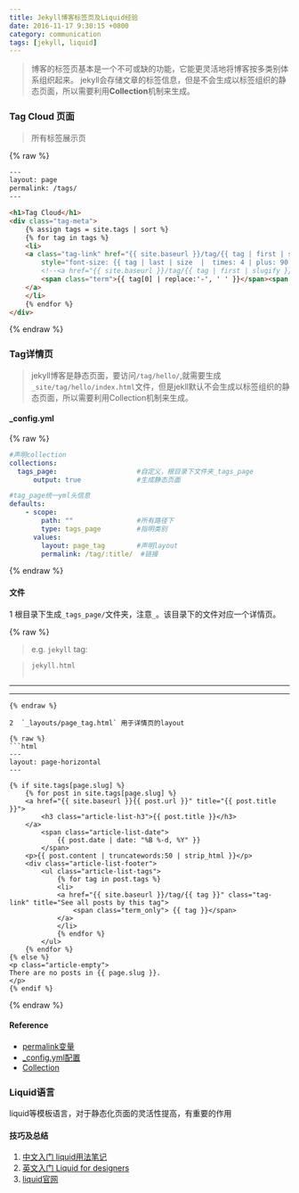 ```yaml
---
title: Jekyll博客标签页及Liquid经验
date: 2016-11-17 9:30:15 +0800
category: communication
tags: [jekyll, liquid]
---
```


> 博客的标签页基本是一个不可或缺的功能，它能更灵活地将博客按多类别体系组织起来。
> jekyll会存储文章的标签信息，但是不会生成以标签组织的静态页面，所以需要利用**Collection**机制来生成。

### Tag Cloud 页面

> 所有标签展示页

{% raw %}
```html
---
layout: page
permalink: /tags/
---

<h1>Tag Cloud</h1>
<div class="tag-meta">
	{% assign tags = site.tags | sort %}
	{% for tag in tags %}
	<li>
	<a class="tag-link" href="{{ site.baseurl }}/tag/{{ tag | first | slugify }}/"
		style="font-size: {{ tag | last | size  |  times: 4 | plus: 90  }}%">
		<!--<a href="{{ site.baseurl }}/tag/{{ tag | first | slugify }}/">-->
		<span class="term">{{ tag[0] | replace:'-', ' ' }}</span><span class="count">{{ tag | last | size }}</span>
	</a>
	</li>
	{% endfor %}
</div>
```
{% endraw %}


### Tag详情页

> jekyll博客是静态页面，要访问`/tag/hello/`,就需要生成`_site/tag/hello/index.html`文件，但是jekll默认不会生成以标签组织的静态页面，所以需要利用Collection机制来生成。


#### _config.yml

{% raw %}
```yml
#声明collection
collections:
  tags_page:                    #自定义，根目录下文件夹_tags_page
      output: true              #生成静态页面

#tag_page统一yml头信息
defaults:
    - scope:
        path: ""                #所有路径下
        type: tags_page         #指明类别
      values:
        layout: page_tag        #声明layout
        permalink: /tag/:title/  #链接
```
{% endraw %}

#### 文件

1  根目录下生成`_tags_page/`文件夹，注意`_`。该目录下的文件对应一个详情页。

{% raw %}
> e.g. `jekyll` tag:

> `jekyll.html`
>```html
---
---
```
{% endraw %}

2  `_layouts/page_tag.html` 用于详情页的layout

{% raw %}
```html
---
layout: page-horizontal
---

{% if site.tags[page.slug] %}
	{% for post in site.tags[page.slug] %}
	<a href="{{ site.baseurl }}{{ post.url }}" title="{{ post.title }}">
		<h3 class="article-list-h3">{{ post.title }}</h3>
	</a>
		<span class="article-list-date">
			{{ post.date | date: "%B %-d, %Y" }}
		</span>
	<p>{{ post.content | truncatewords:50 | strip_html }}</p>
	<div class="article-list-footer">
		<ul class="article-list-tags">
			{% for tag in post.tags %}
			<li>
			<a href="{{ site.baseurl }}/tag/{{ tag }}" class="tag-link" title="See all posts by this tag">
				<span class="term_only"> {{ tag }}</span>
			</a>
			</li>
			{% endfor %}
		</ul>
	{% endfor %}
{% else %}
<p class="article-empty">
There are no posts in {{ page.slug }}.
</p>
{% endif %}
```
{% endraw %}

#### Reference

* [permalink变量](https://jekyllrb.com/docs/permalinks/)
* [_config.yml配置](https://jekyllrb.com/docs/configuration/)
* [Collection](https://jekyllrb.com/docs/collections/)

### Liquid语言

liquid等模板语言，对于静态化页面的灵活性提高，有重要的作用

#### 技巧及总结

1. [中文入门 liquid用法笔记 ](http://blog.csdn.net/dont27/article/details/38097581)
2. [英文入门 Liquid for designers](https://github.com/Shopify/liquid/wiki/liquid-for-designers)
3. [liquid官网](http://shopify.github.io/liquid/)

